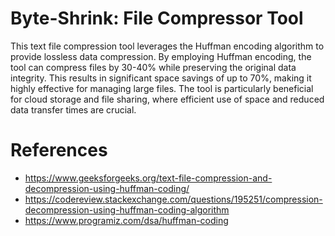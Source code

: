# Byte-Shrink: File Compressor Tool
This text file compression tool leverages the Huffman encoding algorithm to provide lossless data compression. By employing Huffman encoding, the tool can compress files by 30-40% while preserving the original data integrity. This results in significant space savings of up to 70%, making it highly effective for managing large files. The tool is particularly beneficial for cloud storage and file sharing, where efficient use of space and reduced data transfer times are crucial.




# References
+ https://www.geeksforgeeks.org/text-file-compression-and-decompression-using-huffman-coding/
+ https://codereview.stackexchange.com/questions/195251/compression-decompression-using-huffman-coding-algorithm
+ https://www.programiz.com/dsa/huffman-coding




